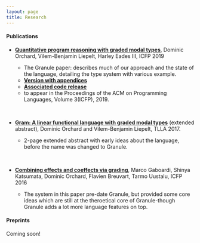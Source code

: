 ```yaml
---
layout: page
title: Research
---
```


#### Publications

* [__Quantitative program reasoning with graded modal types__](https://www.cs.kent.ac.uk/people/staff/dao7/publ/granule-icfp19.pdf), Dominic Orchard, Vilem-Benjamin Liepelt, Harley Eades III, ICFP 2019

  - The Granule paper: describes much of our approach and the state
    of the language, detailing the type system with various example.
  - [__Version with appendices__](https://kar.kent.ac.uk/74450/1/paper.pdf)
  - [__Associated code release__](https://github.com/granule-project/granule/releases/tag/icfp19)
  - to appear in the Proceedings of the ACM on Programming Languages, Volume 3(ICFP), 2019.

<br />

* [__Gram: A linear functional language with graded modal types__](http://www.cs.ox.ac.uk/conferences/fscd2017/preproceedings_unprotected/TLLA_Orchard.pdf) (extended
  abstract), Dominic Orchard and Vilem-Benjamin Liepelt, TLLA 2017.

  - 2-page extended abstract with early ideas about the language, before the name was changed to Granule.

<br />

* [__Combining effects and coeffects via grading__](https://kar.kent.ac.uk/57480/1/bieffects.pdf),
  Marco Gaboardi, Shinya Katsumata, Dominic Orchard, Flavien Breuvart,
  Tarmo Uustalu, ICFP 2016

    - The system in this paper pre-date Granule, but provided some
      core ideas which are still at the theroetical core of
      Granule-though Granule adds a lot more language features on top.

#### Preprints

Coming soon!
